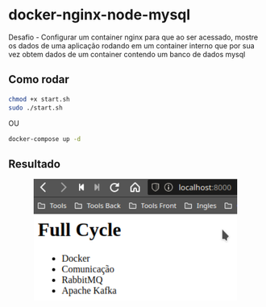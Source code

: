 # docker-nginx-node-mysql

Desafio - Configurar um container nginx para que ao ser acessado, mostre os dados de uma aplicação rodando em um container interno que por sua vez obtem dados de um container contendo um banco de dados mysql

## Como rodar

```bash
chmod +x start.sh
sudo ./start.sh
```
OU
```bash
docker-compose up -d
```


## Resultado

<p align="center">
  <img alt="Resultado" src="images/resultado.png" width="80%">
</p>